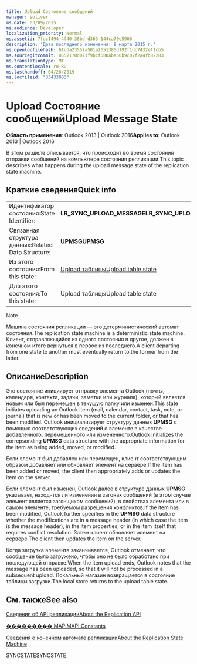 ```yaml
---
title: Upload Состояние сообщений
manager: soliver
ms.date: 03/09/2015
ms.audience: Developer
localization_priority: Normal
ms.assetid: 7fdc1494-4f40-38bd-d363-144ca70e5906
description: 'Дата последнего изменения: 9 марта 2015 г.'
ms.openlocfilehash: 61cda23557a501a2651385d192f1dc7432ef1cb5
ms.sourcegitcommit: 8657170d071f9bcf680aba50b9c07f2a4fb82283
ms.translationtype: MT
ms.contentlocale: ru-RU
ms.lasthandoff: 04/28/2019
ms.locfileid: "33433803"
---
```

# <a name="upload-message-state"></a><span data-ttu-id="6782c-103">Upload Состояние сообщений</span><span class="sxs-lookup"><span data-stu-id="6782c-103">Upload Message State</span></span>

  
  
<span data-ttu-id="6782c-104">**Область применения**: Outlook 2013 | Outlook 2016</span><span class="sxs-lookup"><span data-stu-id="6782c-104">**Applies to**: Outlook 2013 | Outlook 2016</span></span> 
  
 <span data-ttu-id="6782c-105">В этом разделе описывается, что происходит во время состояния отправки сообщений на компьютере состояния репликации.</span><span class="sxs-lookup"><span data-stu-id="6782c-105">This topic describes what happens during the upload message state of the replication state machine.</span></span> 
  
## <a name="quick-info"></a><span data-ttu-id="6782c-106">Краткие сведения</span><span class="sxs-lookup"><span data-stu-id="6782c-106">Quick info</span></span>

|||
|:-----|:-----|
|<span data-ttu-id="6782c-107">Идентификатор состояния:</span><span class="sxs-lookup"><span data-stu-id="6782c-107">State Identifier:</span></span>  <br/> |<span data-ttu-id="6782c-108">**LR_SYNC_UPLOAD_MESSAGE**</span><span class="sxs-lookup"><span data-stu-id="6782c-108">**LR_SYNC_UPLOAD_MESSAGE**</span></span> <br/> |
|<span data-ttu-id="6782c-109">Связанная структура данных:</span><span class="sxs-lookup"><span data-stu-id="6782c-109">Related Data Structure:</span></span>  <br/> |<span data-ttu-id="6782c-110">**[UPMSG](upmsg.md)**</span><span class="sxs-lookup"><span data-stu-id="6782c-110">**[UPMSG](upmsg.md)**</span></span> <br/> |
|<span data-ttu-id="6782c-111">Из этого состояния:</span><span class="sxs-lookup"><span data-stu-id="6782c-111">From this state:</span></span>  <br/> |[<span data-ttu-id="6782c-112">Upload таблицы</span><span class="sxs-lookup"><span data-stu-id="6782c-112">Upload table state</span></span>](upload-table-state.md) <br/> |
|<span data-ttu-id="6782c-113">Для этого состояния:</span><span class="sxs-lookup"><span data-stu-id="6782c-113">To this state:</span></span>  <br/> |<span data-ttu-id="6782c-114">Upload таблицы</span><span class="sxs-lookup"><span data-stu-id="6782c-114">Upload table state</span></span>  <br/> |
   
> [!NOTE]
> <span data-ttu-id="6782c-115">Машина состояния репликации — это детерминистический автомат состояния.</span><span class="sxs-lookup"><span data-stu-id="6782c-115">The replication state machine is a deterministic state machine.</span></span> <span data-ttu-id="6782c-116">Клиент, отправляющийся из одного состояния в другое, должен в конечном итоге вернуться в первое из последнего.</span><span class="sxs-lookup"><span data-stu-id="6782c-116">A client departing from one state to another must eventually return to the former from the latter.</span></span> 
  
## <a name="description"></a><span data-ttu-id="6782c-117">Описание</span><span class="sxs-lookup"><span data-stu-id="6782c-117">Description</span></span>

<span data-ttu-id="6782c-118">Это состояние инициирует отправку элемента Outlook (почты, календаря, контакта, задачи, заметки или журнала), который является новым или был перемещен в текущую папку или изменен.</span><span class="sxs-lookup"><span data-stu-id="6782c-118">This state initiates uploading an Outlook item (mail, calendar, contact, task, note, or journal) that is new or has been moved to the current folder, or that has been modified.</span></span> <span data-ttu-id="6782c-119">Outlook инициализирует структуру данных **UPMSG** с помощью соответствующих сведений о элементе в качестве добавленного, перемещенного или измененного.</span><span class="sxs-lookup"><span data-stu-id="6782c-119">Outlook initializes the correpsonding **UPMSG** data structure with the appropriate information for the item as being added, moved, or modified.</span></span> 
  
<span data-ttu-id="6782c-120">Если элемент был добавлен или перемещен, клиент соответствующим образом добавляет или обновляет элемент на сервере.</span><span class="sxs-lookup"><span data-stu-id="6782c-120">If the item has been added or moved, the client then appropriately adds or updates the item on the server.</span></span> 
  
<span data-ttu-id="6782c-121">Если элемент был изменен, Outlook далее в структуре данных **UPMSG** указывает, находятся ли изменения в загонах сообщений (в этом случае элемент является загонщиком сообщений), в свойствах элемента или в самом элементе, требуемом разрешения конфликтов.</span><span class="sxs-lookup"><span data-stu-id="6782c-121">If the item has been modified, Outlook further specifies in the **UPMSG** data structure whether the modifications are in a message header (in which case the item is the message header), in the item properties, or in the item itself that requires conflict resolution.</span></span> <span data-ttu-id="6782c-122">Затем клиент обновляет элемент на сервере.</span><span class="sxs-lookup"><span data-stu-id="6782c-122">The client then updates the item on the server.</span></span> 
  
<span data-ttu-id="6782c-123">Когда загрузка элемента заканчивается, Outlook отмечает, что сообщение было загружено, чтобы оно не было обработано при последующей отправке.</span><span class="sxs-lookup"><span data-stu-id="6782c-123">When the item upload ends, Outlook notes that the message has been uploaded, so that it will not be processed in a subsequent upload.</span></span> <span data-ttu-id="6782c-124">Локальный магазин возвращается в состояние таблицы загрузки.</span><span class="sxs-lookup"><span data-stu-id="6782c-124">The local store returns to the upload table state.</span></span>
  
## <a name="see-also"></a><span data-ttu-id="6782c-125">См. также</span><span class="sxs-lookup"><span data-stu-id="6782c-125">See also</span></span>



[<span data-ttu-id="6782c-126">Сведения об API репликации</span><span class="sxs-lookup"><span data-stu-id="6782c-126">About the Replication API</span></span>](about-the-replication-api.md)
  
[<span data-ttu-id="6782c-127">��������� MAPI</span><span class="sxs-lookup"><span data-stu-id="6782c-127">MAPI Constants</span></span>](mapi-constants.md)
  
[<span data-ttu-id="6782c-128">Сведения о конечном автомате репликации</span><span class="sxs-lookup"><span data-stu-id="6782c-128">About the Replication State Machine</span></span>](about-the-replication-state-machine.md)
  
[<span data-ttu-id="6782c-129">SYNCSTATE</span><span class="sxs-lookup"><span data-stu-id="6782c-129">SYNCSTATE</span></span>](syncstate.md)

